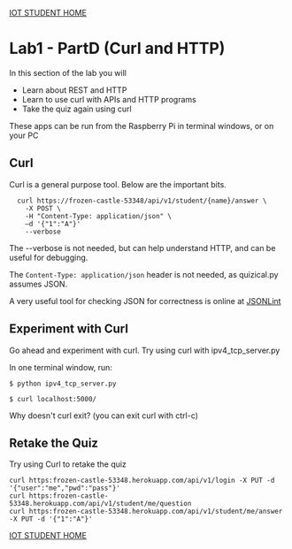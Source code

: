 [IOT STUDENT HOME](https://gitlab.com/Gislason/iot-210B-student/blob/master/README.md)

# Lab1 - PartD (Curl and HTTP)

In this section of the lab you will

* Learn about REST and HTTP
* Learn to use curl with APIs and HTTP programs
* Take the quiz again using curl

These apps can be run from the Raspberry Pi in terminal windows, or on your PC

## Curl

Curl is a general purpose tool. Below are the important bits.

```
  curl https://frozen-castle-53348/api/v1/student/{name}/answer \
    -X POST \
    -H "Content-Type: application/json" \
    –d '{"1":"A"}'
    --verbose
```

The --verbose is not needed, but can help understand HTTP, and can be useful for
debugging.

The `Content-Type: application/json` header is not needed, as quizical.py assumes
JSON.

A very useful tool for checking JSON for correctness is online at [JSONLint](http://jsonlint.com)

## Experiment with Curl

Go ahead and experiment with curl. Try using curl with ipv4_tcp_server.py

In one terminal window, run:
```
$ python ipv4_tcp_server.py
```

```
$ curl localhost:5000/
```

Why doesn't curl exit? (you can exit curl with ctrl-c)

## Retake the Quiz

Try using Curl to retake the quiz

```
curl https:frozen-castle-53348.herokuapp.com/api/v1/login -X PUT -d '{"user":"me","pwd":"pass"}'
curl https:frozen-castle-53348.herokuapp.com/api/v1/student/me/question
curl https:frozen-castle-53348.herokuapp.com/api/v1/student/me/answer -X PUT -d '{"1":"A"}'
```


[IOT STUDENT HOME](https://gitlab.com/Gislason/iot-210B-student/blob/master/README.md)
